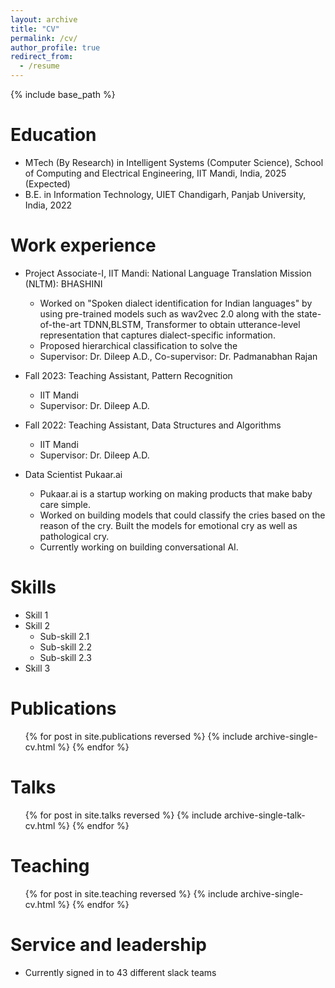 ```yaml
---
layout: archive
title: "CV"
permalink: /cv/
author_profile: true
redirect_from:
  - /resume
---
```


{% include base_path %}

Education
======
* MTech (By Research) in Intelligent Systems (Computer Science), School of Computing and Electrical Engineering, IIT Mandi, India, 2025 (Expected)
* B.E. in Information Technology, UIET Chandigarh, Panjab University, India, 2022

Work experience
======
* Project Associate-I, IIT Mandi: National Language Translation Mission (NLTM): BHASHINI
  * Worked on "Spoken dialect identification for Indian languages" by using pre-trained models such as wav2vec 2.0 along with the state-of-the-art TDNN,BLSTM, Transformer to obtain utterance-level representation that captures dialect-specific information.
  * Proposed hierarchical classification to solve the 
  * Supervisor: Dr. Dileep A.D., Co-supervisor: Dr. Padmanabhan Rajan

* Fall 2023: Teaching Assistant, Pattern Recognition
  * IIT Mandi
  * Supervisor: Dr. Dileep A.D.

* Fall 2022: Teaching Assistant, Data Structures and Algorithms
  * IIT Mandi
  * Supervisor: Dr. Dileep A.D.

* Data Scientist Pukaar.ai
  * Pukaar.ai is a startup working on making products that make baby care simple.
  * Worked on building models that could classify the cries based on the reason of the cry. Built the models for emotional cry as well as pathological cry.
  * Currently working on building conversational AI.

  
Skills
======
* Skill 1
* Skill 2
  * Sub-skill 2.1
  * Sub-skill 2.2
  * Sub-skill 2.3
* Skill 3

Publications
======
  <ul>{% for post in site.publications reversed %}
    {% include archive-single-cv.html %}
  {% endfor %}</ul>
  
Talks
======
  <ul>{% for post in site.talks reversed %}
    {% include archive-single-talk-cv.html  %}
  {% endfor %}</ul>
  
Teaching
======
  <ul>{% for post in site.teaching reversed %}
    {% include archive-single-cv.html %}
  {% endfor %}</ul>
  
Service and leadership
======
* Currently signed in to 43 different slack teams
